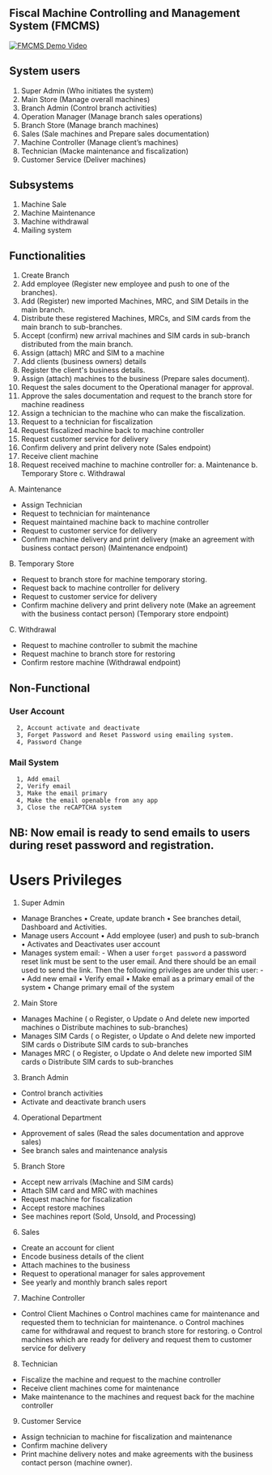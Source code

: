## Fiscal Machine Controlling and Management System (FMCMS)

[![FMCMS Demo Video](https://user-images.githubusercontent.com/60927507/149324901-e408c4c6-33c2-4f9b-99ed-931dfb77c134.png)](https://youtu.be/lUvN1EfmIU0?si=Zpylsx8HdbOezd36)

## System users

1. Super Admin (Who initiates the system)
2. Main Store (Manage overall machines)
3. Branch Admin (Control branch activities)
4. Operation Manager (Manage branch sales operations)
5. Branch Store (Manage branch machines)
6. Sales (Sale machines and Prepare sales documentation)
7. Machine Controller (Manage client’s machines)
8. Technician (Macke maintenance and fiscalization)
9. Customer Service (Deliver machines)

## Subsystems

1. Machine Sale
2. Machine Maintenance
3. Machine withdrawal
4. Mailing system

## Functionalities

1. Create Branch
2. Add employee (Register new employee and push to one of the branches).
3. Add (Register) new imported Machines, MRC, and SIM Details in the main branch.
4. Distribute these registered Machines, MRCs, and SIM cards from the main branch to sub-branches.
5. Accept (confirm) new arrival machines and SIM cards in sub-branch distributed from the main branch.
6. Assign (attach) MRC and SIM to a machine
7. Add clients (business owners) details
8. Register the client's business details.
9. Assign (attach) machines to the business (Prepare sales document).
10. Request the sales document to the Operational manager for approval.
11. Approve the sales documentation and request to the branch store for machine readiness
12. Assign a technician to the machine who can make the fiscalization.
13. Request to a technician for fiscalization
14. Request fiscalized machine back to machine controller
15. Request customer service for delivery
16. Confirm delivery and print delivery note (Sales endpoint)
17. Receive client machine
18. Request received machine to machine controller for:
    a. Maintenance
    b. Temporary Store
    c. Withdrawal

A. Maintenance

- Assign Technician
- Request to technician for maintenance
- Request maintained machine back to machine controller
- Request to customer service for delivery
- Confirm machine delivery and print delivery (make an agreement with business contact person) (Maintenance endpoint)

B. Temporary Store

- Request to branch store for machine temporary storing.
- Request back to machine controller for delivery
- Request to customer service for delivery
- Confirm machine delivery and print delivery note (Make an agreement with the business contact person)
  (Temporary store endpoint)

C. Withdrawal

- Request to machine controller to submit the machine
- Request machine to branch store for restoring
- Confirm restore machine
  (Withdrawal endpoint)

## Non-Functional

### User Account

      2, Account activate and deactivate
      3, Forget Password and Reset Password using emailing system.
      4, Password Change

### Mail System

      1, Add email
      2, Verify email
      3, Make the email primary
      4, Make the email openable from any app
      3, Close the reCAPTCHA system

## NB: Now email is ready to send emails to users during reset password and registration.

# Users Privileges

1. Super Admin

- Manage Branches
  • Create, update branch
  • See branches detail, Dashboard and Activities.
- Manage users Account
  • Add employee (user) and push to sub-branch
  • Activates and Deactivates user account
- Manages system email: - When a user `forget password` a password reset link must be sent to the user email. And there should be an email used to send the link. Then the following privileges are under this user: -
  • Add new email
  • Verify email
  • Make email as a primary email of the system
  • Change primary email of the system

2. Main Store

- Manages Machine (
  o Register,
  o Update
  o And delete new imported machines
  o Distribute machines to sub-branches)
- Manages SIM Cards (
  o Register,
  o Update
  o And delete new imported SIM cards
  o Distribute SIM cards to sub-branches
- Manages MRC (
  o Register,
  o Update
  o And delete new imported SIM cards
  o Distribute SIM cards to sub-branches

3. Branch Admin

- Control branch activities
- Activate and deactivate branch users

4. Operational Department

- Approvement of sales (Read the sales documentation and approve sales)
- See branch sales and maintenance analysis

5. Branch Store

- Accept new arrivals (Machine and SIM cards)
- Attach SIM card and MRC with machines
- Request machine for fiscalization
- Accept restore machines
- See machines report (Sold, Unsold, and Processing)

6. Sales

- Create an account for client
- Encode business details of the client
- Attach machines to the business
- Request to operational manager for sales approvement
- See yearly and monthly branch sales report

7. Machine Controller

- Control Client Machines
  o Control machines came for maintenance and requested them to technician for maintenance.
  o Control machines came for withdrawal and request to branch store for restoring.
  o Control machines which are ready for delivery and request them to customer service for delivery

8. Technician

- Fiscalize the machine and request to the machine controller
- Receive client machines come for maintenance
- Make maintenance to the machines and request back for the machine controller

9. Customer Service

- Assign technician to machine for fiscalization and maintenance
- Confirm machine delivery
- Print machine delivery notes and make agreements with the business contact person (machine owner).
